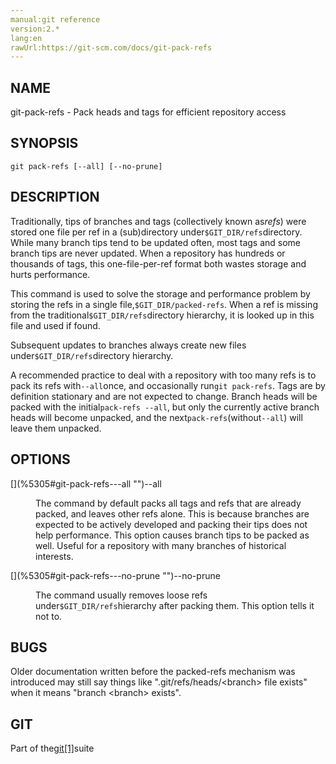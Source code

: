 ```yaml
---
manual:git reference
version:2.*
lang:en
rawUrl:https://git-scm.com/docs/git-pack-refs
---
```



## [](%5305#_name "")NAME<a name="_name"></a>


git-pack-refs - Pack heads and tags for efficient repository access





## [](%5305#_synopsis "")SYNOPSIS<a name="_synopsis"></a>

```
git pack-refs [--all] [--no-prune]
```




## [](%5305#_description "")DESCRIPTION<a name="_description"></a>


Traditionally, tips of branches and tags (collectively known as<em>refs</em>) were stored one file per ref in a (sub)directory under`$GIT_DIR/refs`directory. While many branch tips tend to be updated often, most tags and some branch tips are never updated. When a repository has hundreds or thousands of tags, this one-file-per-ref format both wastes storage and hurts performance.




This command is used to solve the storage and performance problem by storing the refs in a single file,`$GIT_DIR/packed-refs`. When a ref is missing from the traditional`$GIT_DIR/refs`directory hierarchy, it is looked up in this file and used if found.




Subsequent updates to branches always create new files under`$GIT_DIR/refs`directory hierarchy.




A recommended practice to deal with a repository with too many refs is to pack its refs with`--all`once, and occasionally run`git pack-refs`. Tags are by definition stationary and are not expected to change. Branch heads will be packed with the initial`pack-refs --all`, but only the currently active branch heads will become unpacked, and the next`pack-refs`(without`--all`) will leave them unpacked.





## [](%5305#_options "")OPTIONS<a name="_options"></a>
<dl><dt id='git-pack-refs---all'>[](%5305#git-pack-refs---all "")--all</dt><dd>

The command by default packs all tags and refs that are already packed, and leaves other refs alone. This is because branches are expected to be actively developed and packing their tips does not help performance. This option causes branch tips to be packed as well. Useful for a repository with many branches of historical interests.

</dd><dt id='git-pack-refs---no-prune'>[](%5305#git-pack-refs---no-prune "")--no-prune</dt><dd>

The command usually removes loose refs under`$GIT_DIR/refs`hierarchy after packing them. This option tells it not to.

</dd></dl>



## [](%5305#_bugs "")BUGS<a name="_bugs"></a>


Older documentation written before the packed-refs mechanism was introduced may still say things like &quot;.git/refs/heads/&lt;branch&gt; file exists&quot; when it means &quot;branch &lt;branch&gt; exists&quot;.





## [](%5305#_git "")GIT<a name="_git"></a>


Part of the[git[1]](%2248    "")suite





